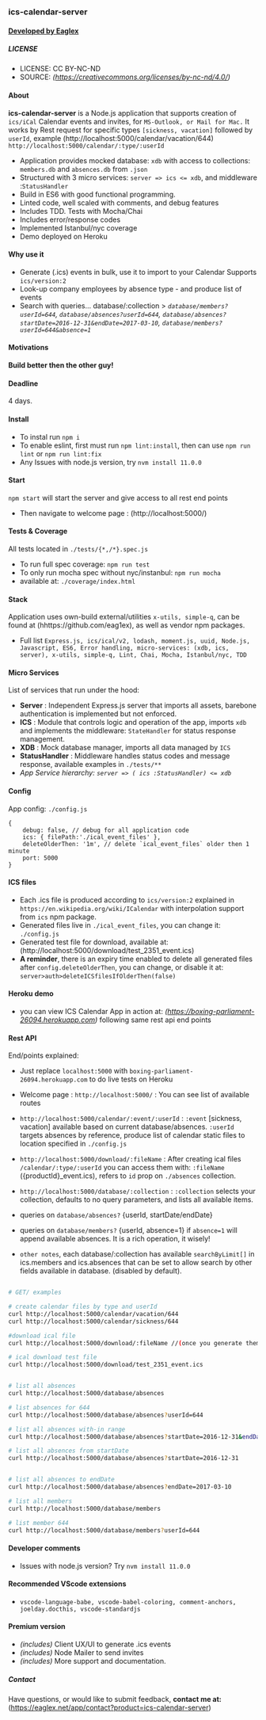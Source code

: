 ### ics-calendar-server

#### [ Developed by Eaglex ](http://eaglex.net)

##### LICENSE

- LICENSE: CC BY-NC-ND
- SOURCE: _(https://creativecommons.org/licenses/by-nc-nd/4.0/)_

#### About

**ics-calendar-server** is a Node.js application that supports creation of `ics/iCal` Calendar events and invites, for `MS-Outlook, or Mail for Mac.` It works by Rest request for specific types `[sickness, vacation]` followed by `userId`, example (http://localhost:5000/calendar/vacation/644) `http://localhost:5000/calendar/:type/:userId`

- Application provides mocked database: `xdb` with access to collections: `members.db` and `absences.db` from `.json`
- Structured with 3 micro services: `server => ics <= xdb`, and middleware :`StatusHandler`
- Build in ES6 with good functional programming.
- Linted code, well scaled with comments, and debug features
- Includes TDD. Tests with Mocha/Chai
- Includes error/response codes
- Implemented Istanbul/nyc coverage
- Demo deployed on Heroku

#### Why use it

- Generate (.ics) events in bulk, use it to import to your Calendar Supports `ics/version:2`
- Look-up company employees by absence type - and produce list of events
- Search with queries... database/:collection > _`database/members?userId=644`, `database/absences?userId=644`, `database/absences?startDate=2016-12-31&endDate=2017-03-10`, `database/members?userId=644&absence=1`_

#### Motivations

**Build better then the other guy!**

#### Deadline

4 days.

#### Install

- To instal run `npm i`
- To enable eslint, first must run `npm lint:install`, then can use `npm run lint` or `npm run lint:fix`
- Any Issues with node.js version, try `nvm install 11.0.0`

#### Start

`npm start` will start the server and give access to all rest end points

- Then navigate to welcome page : (http://localhost:5000/)

#### Tests & Coverage

All tests located in `./tests/{*,/*}.spec.js`

- To run full spec coverage: `npm run test`
- To only run mocha spec without nyc/instanbul: `npm run mocha`
- available at: `./coverage/index.html`

#### Stack

Application uses own-build external/utilities `x-utils, simple-q`, can be found at (hhttps://github.com/eag1ex), as well as vendor npm packages.

- Full list `Express.js, ics/ical/v2, lodash, moment.js, uuid, Node.js, Javascript, ES6, Error handling, micro-services: (xdb, ics, server), x-utils, simple-q, Lint, Chai, Mocha, Istanbul/nyc, TDD`

#### Micro Services

List of services that run under the hood:

- **Server** : Independent Express.js server that imports all assets, barebone authentication is implemented but not enforced.
- **ICS** : Module that controls logic and operation of the app, imports `xdb` and implements the middleware: `StateHandler` for status response management.
- **XDB** : Mock database manager, imports all data managed by `ICS`
- **StatusHandler** : Middleware handles status codes and message response, available examples in `./tests/**`
- _App Service hierarchy: `server => ( ics :StatusHandler) <= xdb`_

#### Config

App config: `./config.js`

```
{
    debug: false, // debug for all application code
    ics: { filePath:'./ical_event_files' },
    deleteOlderThen: '1m', // delete `ical_event_files` older then 1 minute
    port: 5000
}
```

#### ICS files

- Each .ics file is produced according to `ics/version:2` explained in `https://en.wikipedia.org/wiki/ICalendar` with interpolation support from `ics` npm package.
- Generated files live in `./ical_event_files`, you can change it: `./config.js`
- Generated test file for download, available at: (http://localhost:5000/download/test_2351_event.ics)
- **A reminder**, there is an expiry time enabled to delete all generated files after `config.deleteOlderThen`, you can change, or disable it at: `server>auth>deleteICSfilesIfOlderThen(false)`

#### Heroku demo

- you can view ICS Calendar App in action at: _(https://boxing-parliament-26094.herokuapp.com)_ following same rest api end points

#### Rest API

End/points explained:

- Just replace `localhost:5000` with `boxing-parliament-26094.herokuapp.com` to do live tests on Heroku

- Welcome page : `http://localhost:5000/` : You can see list of available routes

- `http://localhost:5000/calendar/:event/:userId` : `:event` [sickness, vacation] available based on current database/absences. `:userId` targets absences by reference, produce list of calendar static files to location specified in `./config.js`
- `http://localhost:5000/download/:fileName` : After creating ical files `/calendar/:type/:userId` you can access them with: `:fileName` ({productId}\_event.ics), refers to `id` prop on `./absences` collection.

- `http://localhost:5000/database/:collection` : `:collection` selects your collection, defaults to no query parameters, and lists all available items.
- queries on `database/absences?` {userId, startDate/endDate}

- queries on `database/members?` {userId, absence=1} if `absence=1` will append available absences. It is a rich operation, it wisely!

- `other notes`, each database/:collection has available `searchByLimit[]` in ics.members and ics.absences that can be set to allow search by other fields available in database. (disabled by default).

```sh

# GET/ examples

# create calendar files by type and userId
curl http://localhost:5000/calendar/vacation/644
curl http://localhost:5000/calendar/sickness/644

#download ical file
curl http://localhost:5000/download/:fileName //(once you generate them with calendar api)

# ical download test file
curl http://localhost:5000/download/test_2351_event.ics


# list all absences
curl http://localhost:5000/database/absences

# list absences for 644
curl http://localhost:5000/database/absences?userId=644

# list all absences with-in range
curl http://localhost:5000/database/absences?startDate=2016-12-31&endDate=2017-03-10

# list all absences from startDate
curl http://localhost:5000/database/absences?startDate=2016-12-31


# list all absences to endDate
curl http://localhost:5000/database/absences?endDate=2017-03-10

# list all members
curl http://localhost:5000/database/members

# list member 644
curl http://localhost:5000/database/members?userId=644

```

#### Developer comments

- Issues with node.js version? Try `nvm install 11.0.0`

#### Recommended VScode extensions

- `vscode-language-babe, vscode-babel-coloring, comment-anchors, joelday.docthis, vscode-standardjs`

#### Premium version

- _(includes)_ Client UX/UI to generate .ics events
- _(includes)_ Node Mailer to send invites
- _(includes)_ More support and documentation.

##### Contact

Have questions, or would like to submit feedback, **contact me at:** (https://eaglex.net/app/contact?product=ics-calendar-server)
